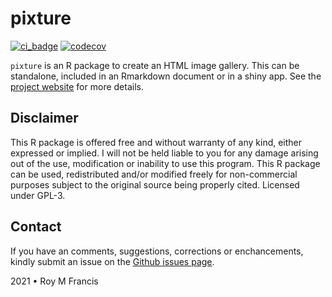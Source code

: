 # pixture

[![ci_badge](https://github.com/royfrancis/pixture/workflows/build/badge.svg)](https://github.com/royfrancis/pixture/actions?workflow=build) [![codecov](https://codecov.io/gh/royfrancis/pixture/branch/main/graph/badge.svg?token=4DOQ8HNQFK)](https://app.codecov.io/gh/royfrancis/pixture/)

`pixture` is an R package to create an HTML image gallery. This can be standalone, included in an Rmarkdown document or in a shiny app. See the [project website](http://royfrancis.github.io/pixture) for more details.

## Disclaimer

This R package is offered free and without warranty of any kind, either expressed or implied. I will not be held liable to you for any damage arising out of the use, modification or inability to use this program. This R package can be used, redistributed and/or modified freely for non-commercial purposes subject to the original source being properly cited. Licensed under GPL-3.  

## Contact

If you have an comments, suggestions, corrections or enchancements, kindly submit an issue on the [Github issues page](https://github.com/royfrancis/pixture/issues).  

2021 • Roy M Francis  
